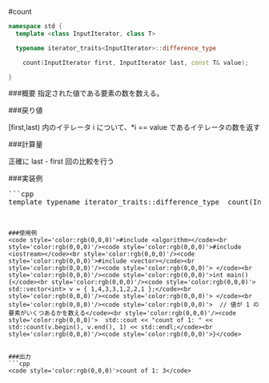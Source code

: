 #count

```cpp
namespace std {
  template <class InputIterator, class T>

  typename iterator_traits<InputIterator>::difference_type

    count(InputIterator first, InputIterator last, const T& value);

}
```

###概要
指定された値である要素の数を数える。

###戻り値

[first,last) 内のイテレータ i について、*i == value であるイテレータの数を返す

###計算量

正確に last - first 回の比較を行う

###実装例

<pre>```cpp
template <class InputIterator, class T>typename iterator_traits<InputIterator>::difference_type  count(InputIterator first, InputIterator last, const T& value) {  typename iterator_traits<InputIterator>::difference_type ret = 0;  for ( ; first != last; ++first)    if (value == *first) ret++;  return ret;}

</pre>
```

###使用例
<code style='color:rgb(0,0,0)'>#include <algorithm></code><br style='color:rgb(0,0,0)'/><code style='color:rgb(0,0,0)'>#include <iostream></code><br style='color:rgb(0,0,0)'/><code style='color:rgb(0,0,0)'>#include <vector></code><br style='color:rgb(0,0,0)'/><code style='color:rgb(0,0,0)'> </code><br style='color:rgb(0,0,0)'/><code style='color:rgb(0,0,0)'>int main() {</code><br style='color:rgb(0,0,0)'/><code style='color:rgb(0,0,0)'>  std::vector<int> v = { 1,4,3,3,1,2,2,1 };</code><br style='color:rgb(0,0,0)'/><code style='color:rgb(0,0,0)'> </code><br style='color:rgb(0,0,0)'/><code style='color:rgb(0,0,0)'>  // 値が 1 の要素がいくつあるかを数える</code><br style='color:rgb(0,0,0)'/><code style='color:rgb(0,0,0)'>  std::cout << "count of 1: " << std::count(v.begin(), v.end(), 1) << std::endl;</code><br style='color:rgb(0,0,0)'/><code style='color:rgb(0,0,0)'>}</code>


###出力
```cpp
<code style='color:rgb(0,0,0)'>count of 1: 3</code>
